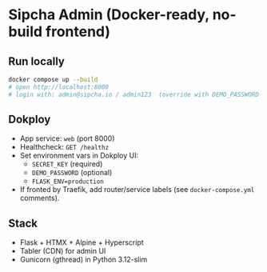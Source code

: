 # Sipcha Admin (Docker-ready, no-build frontend)

## Run locally
```bash
docker compose up --build
# open http://localhost:8000
# login with: admin@sipcha.io / admin123  (override with DEMO_PASSWORD env)
```

## Dokploy
- App service: `web` (port 8000)
- Healthcheck: `GET /healthz`
- Set environment vars in Dokploy UI:
  - `SECRET_KEY` (required)
  - `DEMO_PASSWORD` (optional)
  - `FLASK_ENV=production`
- If fronted by Traefik, add router/service labels (see `docker-compose.yml` comments).

## Stack
- Flask + HTMX + Alpine + Hyperscript
- Tabler (CDN) for admin UI
- Gunicorn (gthread) in Python 3.12-slim
